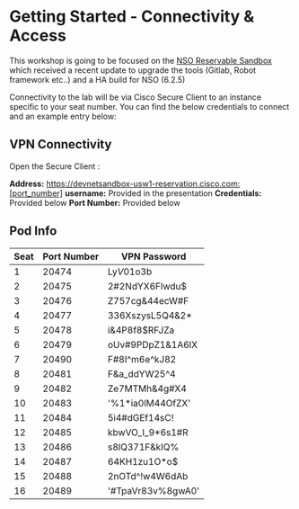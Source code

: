 # Getting Started - Connectivity & Access

This workshop is going to be focused on the [NSO Reservable Sandbox](https://devnetsandbox.cisco.com/DevNet/catalog/nso-sandbox_nso) which received a recent update to upgrade the tools (Gitlab, Robot framework etc..) and a HA build for NSO (6.2.5)

Connectivity to the lab will be via Cisco Secure Client to an instance specific to your seat number. You can find the below credentials to connect and an example entry below:

## VPN Connectivity

Open the Secure Client :

**Address:** https://devnetsandbox-usw1-reservation.cisco.com:[port_number]
**username:** Provided in the presentation
**Credentials:** Provided below
**Port Number:** Provided below

## Pod Info

| Seat | Port Number                                     | VPN Password         |
|-----|------------------------------------------------|----------------------|
| 1   | 20474 | Ly$V01%O7Nr!$o3b     |
| 2   | 20475 | 2#2NdYX6Flwdu$       |
| 3   | 20476 | Z757cg&44ecW#F       |
| 4   | 20477 | 336XszysL5Q4&2*      |
| 5   | 20478 | i&4P8f8$RFJZa        |
| 6   | 20479 | oUv#9PDpZ1&1A6lX     |
| 7   | 20490 | F#8I^m6e^kJ82        |
| 8   | 20481 | F&a_ddYW25^4         |
| 9   | 20482 | Ze7MTMh&4g#X4        |
| 10  | 20483 | '%1*ia0lM44OfZX'     |
| 11  | 20484 | 5i4#dGEf14sC!        |
| 12  | 20485 | kbwVO_I_9*6s1#R      |
| 13  | 20486 | s8lQ371F&kIQ%        |
| 14  | 20487 | 64KH1zu1O*o$         |
| 15  | 20488 | 2nOTd^!w4W6dAb       |
| 16  | 20489 | '#TpaVr83v%8gwA0'    |
